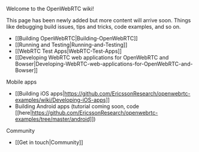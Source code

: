 Welcome to the OpenWebRTC wiki!

This page has been newly added but more content will arrive soon. Things like debugging build issues, tips and tricks, code examples, and so on.

* [[Building OpenWebRTC|Building-OpenWebRTC]]
* [[Running and Testing|Running-and-Testing]]
* [[WebRTC Test Apps|WebRTC-Test-Apps]]
* [[Developing WebRTC web applications for OpenWebRTC and Bowser|Developing-WebRTC-web-applications-for-OpenWebRTC-and-Bowser]]

Mobile apps
* [[Building iOS apps|https://github.com/EricssonResearch/openwebrtc-examples/wiki/Developing-iOS-apps]]
* Building Android apps (tutorial coming soon, code [[here|https://github.com/EricssonResearch/openwebrtc-examples/tree/master/android]])

Community
* [[Get in touch|Community]]